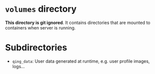 # `volumes` directory

**This directory is git ignored**. It contains directories that are mounted to containers when server is running.

# Subdirectories

- `qing_data`: User data generated at runtime, e.g. user profile images, logs...
